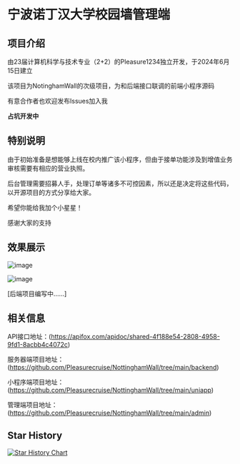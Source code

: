 # 宁波诺丁汉大学校园墙管理端

## 项目介绍

由23届计算机科学与技术专业（2+2）的Pleasure1234独立开发，于2024年6月15日建立

该项目为NotinghamWall的次级项目，为和后端接口联调的前端小程序源码

有意合作者也欢迎发布Issues加入我

**占坑开发中**

## 特别说明

由于初始准备是想能够上线在校内推广该小程序，但由于接单功能涉及到增值业务审核需要有相应的营业执照。

后台管理需要招募人手，处理订单等诸多不可控因素，所以还是决定将这些代码，以开源项目的方式分享给大家。

希望你能给我加个小星星！

感谢大家的支持

## 效果展示

![image](https://yiming1234.oss-cn-beijing.aliyuncs.com/%E5%B1%8F%E5%B9%95%E6%88%AA%E5%9B%BE%202024-06-22%20190840.png)

![image](https://github.com/Pleasurecruise/NottinghamWall/assets/144885467/0a0659ec-5b86-471c-b9eb-6558d1c3ae4a)

[后端项目编写中......]

## 相关信息

API接口地址：(https://apifox.com/apidoc/shared-4f188e54-2808-4958-9fd1-8acbb4c4072c)

服务器端项目地址：(https://github.com/Pleasurecruise/NottinghamWall/tree/main/backend)

小程序端项目地址：(https://github.com/Pleasurecruise/NottinghamWall/tree/main/uniapp)

管理端项目地址：(https://github.com/Pleasurecruise/NottinghamWall/tree/main/admin)

## Star History

[![Star History Chart](https://api.star-history.com/svg?repos=Pleasurecruise/NottinghamWall&type=Date)](https://star-history.com/#Pleasurecruise/NottinghamWall&Date)
